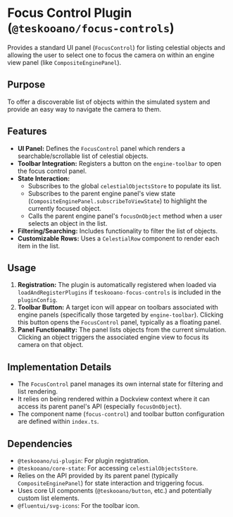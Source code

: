 # Focus Control Plugin (`@teskooano/focus-controls`)

Provides a standard UI panel (`FocusControl`) for listing celestial objects and allowing the user to select one to focus the camera on within an engine view panel (like `CompositeEnginePanel`).

## Purpose

To offer a discoverable list of objects within the simulated system and provide an easy way to navigate the camera to them.

## Features

- **UI Panel:** Defines the `FocusControl` panel which renders a searchable/scrollable list of celestial objects.
- **Toolbar Integration:** Registers a button on the `engine-toolbar` to open the focus control panel.
- **State Interaction:**
  - Subscribes to the global `celestialObjectsStore` to populate its list.
  - Subscribes to the parent engine panel's view state (`CompositeEnginePanel.subscribeToViewState`) to highlight the currently focused object.
  - Calls the parent engine panel's `focusOnObject` method when a user selects an object in the list.
- **Filtering/Searching:** Includes functionality to filter the list of objects.
- **Customizable Rows:** Uses a `CelestialRow` component to render each item in the list.

## Usage

1.  **Registration:** The plugin is automatically registered when loaded via `loadAndRegisterPlugins` if `teskooano-focus-controls` is included in the `pluginConfig`.
2.  **Toolbar Button:** A target icon will appear on toolbars associated with engine panels (specifically those targeted by `engine-toolbar`). Clicking this button opens the `FocusControl` panel, typically as a floating panel.
3.  **Panel Functionality:** The panel lists objects from the current simulation. Clicking an object triggers the associated engine view to focus its camera on that object.

## Implementation Details

- The `FocusControl` panel manages its own internal state for filtering and list rendering.
- It relies on being rendered within a Dockview context where it can access its parent panel's API (especially `focusOnObject`).
- The component name (`focus-control`) and toolbar button configuration are defined within `index.ts`.

## Dependencies

- `@teskooano/ui-plugin`: For plugin registration.
- `@teskooano/core-state`: For accessing `celestialObjectsStore`.
- Relies on the API provided by its parent panel (typically `CompositeEnginePanel`) for state interaction and triggering focus.
- Uses core UI components (`@teskooano/button`, etc.) and potentially custom list elements.
- `@fluentui/svg-icons`: For the toolbar icon.

